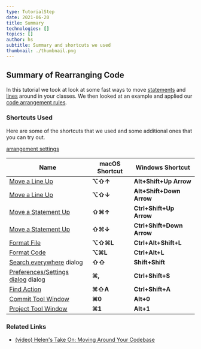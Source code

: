 ```yaml
---
type: TutorialStep
date: 2021-06-20
title: Summary
technologies: []
topics: []
author: hs
subtitle: Summary and shortcuts we used
thumbnail: ./thumbnail.png
---
```


## Summary of Rearranging Code
In this tutorial we took at look at some fast ways to move [statements](https://www.jetbrains.com/help/idea/working-with-source-code.html?keymap=primary_windows#move-statements) and [lines](https://www.jetbrains.com/help/idea/working-with-source-code.html?keymap=primary_windows#editor_lines_code_blocks) around in your classes. We then looked at an example and applied our [code arrangement rules](https://www.jetbrains.com/help/idea/reformat-and-rearrange-code.html#arrange_code).  

### Shortcuts Used
Here are some of the shortcuts that we used and some additional ones that you can try out. 

[arrangement settings](https://www.jetbrains.com/help/idea/reformat-and-rearrange-code.html#rearrange_code)

| Name                                                                                                                                | macOS Shortcut | Windows Shortcut          |
|-------------------------------------------------------------------------------------------------------------------------------------|----------------|---------------------------|
| [Move a Line Up](https://www.jetbrains.com/help/idea/working-with-source-code.html?keymap=primary_windows#editor_lines_code_blocks) | **⌥⇧↑**        | **Alt+Shift+Up Arrow**    |
| [Move a Line Up](https://www.jetbrains.com/help/idea/working-with-source-code.html?keymap=primary_windows#editor_lines_code_blocks) | **⌥⇧↓**        | **Alt+Shift+Down Arrow**  |
| [Move a Statement Up](https://www.jetbrains.com/help/idea/working-with-source-code.html?keymap=primary_windows#move-statements)     | **⇧⌘↑**        | **Ctrl+Shift+Up Arrow**   |
| [Move a Statement Up](https://www.jetbrains.com/help/idea/working-with-source-code.html?keymap=primary_windows#move-statements)     | **⇧⌘↓**        | **Ctrl+Shift+Down Arrow** |
| [Format File](https://www.jetbrains.com/help/idea/reformat-and-rearrange-code.html#reformat_file)                                   | **⌥⇧⌘L**       | **Ctrl+Alt+Shift+L**      |
| [Format Code](https://www.jetbrains.com/help/idea/reformat-and-rearrange-code.html#reformat_code)                                   | **⌥⌘L**        | **Ctrl+Alt+L**            |
| [Search everywhere](https://www.jetbrains.com/help/idea/searching-everywhere.html) dialog                                           | **⇧⇧**         | **Shift+Shift**           |
| [Preferences/Settings dialog](https://www.jetbrains.com/help/idea/searching-everywhere.html) dialog                                 | **⌘,**         | **Ctrl+Shift+S**          |
| [Find Action](https://www.jetbrains.com/help/idea/searching-everywhere.html)                                                        | **⌘⇧A**        | **Ctrl+Shift+A**          |
| [Commit Tool Window](https://www.jetbrains.com/help/idea/commit-and-push-changes.html)                                              | **⌘0**         | **Alt+0**                 |
| [Project Tool Window](https://www.jetbrains.com/help/idea/project-tool-window.html)                                                 | **⌘1**         | **Alt+1**                 |

### Related Links
- [(video) Helen's Take On: Moving Around Your Codebase](https://www.youtube.com/watch?v=2sDCA25qfKk)